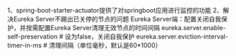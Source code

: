 1、spring-boot-starter-actuator提供了对springboot应用进行监控的功能
2、解决Eureka Server不踢出已关停的节点的问题
Eureka Server端：配置关闭自我保护，并按需配置Eureka Server清理无效节点的时间间隔
eureka.server.enable-self-preservation			# 设为false，关闭自我保护
eureka.server.eviction-interval-timer-in-ms     # 清理间隔（单位毫秒，默认是60*1000）
